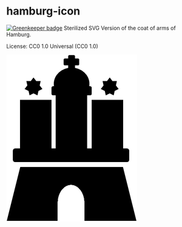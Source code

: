 # hamburg-icon

[![Greenkeeper badge](https://badges.greenkeeper.io/nicolindemann/hamburg-icon.svg)](https://greenkeeper.io/)
Sterilized SVG Version of the coat of arms of Hamburg.

License: CC0 1.0 Universal (CC0 1.0) 

![icon](https://raw.githubusercontent.com/nicolindemann/hamburg-icon/master/hamburg-icon.png)
